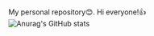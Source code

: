My personal repository:blush:.
Hi everyone!:+1:
<br />
![Anurag's GitHub stats](https://github-readme-stats.vercel.app/api?username=OtabekVaxobov&show_icons=true&theme=radical)

